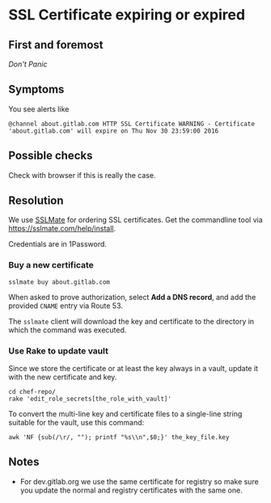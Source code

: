 # SSL Certificate expiring or expired

## First and foremost

*Don't Panic*

## Symptoms

You see alerts like

```
@channel about.gitlab.com HTTP SSL Certificate WARNING - Certificate 'about.gitlab.com' will expire on Thu Nov 30 23:59:00 2016
```

## Possible checks

Check with browser if this is really the case.

## Resolution

We use [SSLMate] for ordering SSL certificates. Get the commandline tool via
https://sslmate.com/help/install.

Credentials are in 1Password.

### Buy a new certificate

```
sslmate buy about.gitlab.com
```

When asked to prove authorization, select **Add a DNS record**, and add the
provided `CNAME` entry via Route 53.

The `sslmate` client will download the key and certificate to the directory in
which the command was executed.

### Use Rake to update vault

Since we store the certificate or at least the key always in a vault, update it with the new certificate and key.

```
cd chef-repo/
rake 'edit_role_secrets[the_role_with_vault]'
```

To convert the multi-line key and certificate files to a single-line string
suitable for the vault, use this command:

```
awk 'NF {sub(/\r/, ""); printf "%s\\n",$0;}' the_key_file.key
```

## Notes

* For dev.gitlab.org we use the same certificate for registry so make sure you
  update the normal and registry certificates with the same one.

[SSLMate]: https://sslmate.com/
